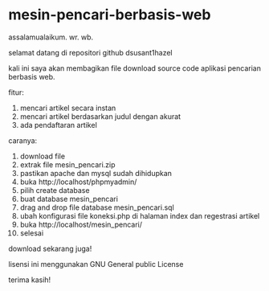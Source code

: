 # mesin-pencari-berbasis-web
assalamualaikum. wr. wb.

selamat datang di repositori github dsusant1hazel 

kali ini saya akan membagikan file download source code aplikasi pencarian berbasis web. 

fitur:

1. mencari artikel secara instan 
3. mencari artikel berdasarkan judul dengan akurat 
5. ada pendaftaran artikel 

caranya: 

1. download file 
2. extrak file mesin_pencari.zip 
3. pastikan apache dan mysql sudah dihidupkan 
4. buka http://localhost/phpmyadmin/ 
5. pilih create database 
6. buat database mesin_pencari 
7. drag and drop file database mesin_pencari.sql 
8. ubah konfigurasi file koneksi.php di halaman index dan regestrasi artikel 
9. buka http://localhost/mesin_pencari/ 
10. selesai 

download sekarang juga!

lisensi ini menggunakan GNU General public License 

terima kasih!
